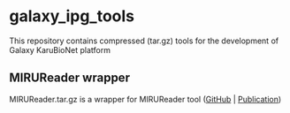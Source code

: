 # galaxy_ipg_tools
This repository contains compressed (tar.gz) tools for the development of Galaxy KaruBioNet platform

## MIRUReader wrapper
MIRUReader.tar.gz is a wrapper for MIRUReader tool ([GitHub](https://github.com/phglab/MIRUReader) | [Publication](https://doi.org/10.1093/bioinformatics/btz771))


